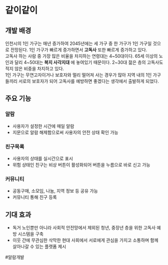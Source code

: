 # 같이같이


## 개발 배경
인천시의 1인 가구는 매년 증가하여 2045년에는 세 가구 중 한 가구가 1인 가구일 것으로 전망된다. 1인 가구가 빠르게 증가하면서 __고독사__ 또한 빠르게 증가하고 있다.  
고독사 하는 사람 중 가장 많은 비율을 차지하는 연령대는 4\~50대이다. 65세 이상의 노인과 달리 4\~50대는 __복지 사각지대__ 에 놓여있기 때문이다. 2\~30대 젊은 층의 고독사도 적지 않은 비중을 차지하고 있다.  
1인 가구는 무연고자이거나 보호자와 멀리 떨어져 사는 경우가 많아 지역 내의 1인 가구들끼리 서로의 보호자가 되어 고독사를 예방하면 좋겠다는 생각에서 출발하게 되었다.  

## 주요 기능
### 알람
- 사용자가 설정한 시간에 매일 알람
- 지문으로 알람 해제함으로써 사용자의 안전 상태 확인 가능
### 친구목록
- 사용자의 상태를 실시간으로 표시
- 위험 상태인 친구는 비상 버튼이 활성화되어 버튼을 누름으로 바로 신고 가능
### 커뮤니티
- 공동구매, 소모임, 나눔, 지역 정보 등 공유 가능
- 커뮤니티 통해 친구 등록

## 기대 효과
- 독거 노인뿐만 아니라 사회적 안전망에서 제외된 청년, 중장년 층을 위한 고독사 예방 시스템을 구축
- 이웃 간에 무관심한 삭막한 현대 사회에서 서로에게 관심을 가지고 소통하며 함께 살아나갈 수 있는 플랫폼 제시
  
  
#알람개발
